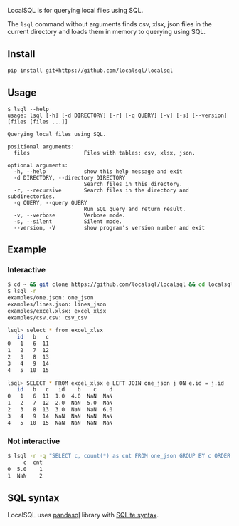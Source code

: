 LocalSQL is for querying local files using SQL. 

The `lsql` command without arguments finds csv, xlsx, json files in the current directory
and loads them in memory to querying using SQL.

## Install
```bash
pip install git+https://github.com/localsql/localsql
```

## Usage

```
$ lsql --help
usage: lsql [-h] [-d DIRECTORY] [-r] [-q QUERY] [-v] [-s] [--version] [files [files ...]]

Querying local files using SQL.

positional arguments:
  files                 Files with tables: csv, xlsx, json.

optional arguments:
  -h, --help            show this help message and exit
  -d DIRECTORY, --directory DIRECTORY
                        Search files in this directory.
  -r, --recursive       Search files in the directory and subdirectories.
  -q QUERY, --query QUERY
                        Run SQL query and return result.
  -v, --verbose         Verbose mode.
  -s, --silent          Silent mode.
  --version, -V         show program's version number and exit

```

## Example
### Interactive
```bash
$ cd ~ && git clone https://github.com/localsql/localsql && cd localsql 
$ lsql -r
examples/one.json: one_json
examples/lines.json: lines_json
examples/excel.xlsx: excel_xlsx
examples/csv.csv: csv_csv

lsql> select * from excel_xlsx
   id   b   c
0   1   6  11
1   2   7  12
2   3   8  13
3   4   9  14
4   5  10  15

lsql> SELECT * FROM excel_xlsx e LEFT JOIN one_json j ON e.id = j.id
   id   b   c   id    b    c    d
0   1   6  11  1.0  4.0  NaN  NaN
1   2   7  12  2.0  NaN  5.0  NaN
2   3   8  13  3.0  NaN  NaN  6.0
3   4   9  14  NaN  NaN  NaN  NaN
4   5  10  15  NaN  NaN  NaN  NaN
```
### Not interactive
```bash
$ lsql -r -q "SELECT c, count(*) as cnt FROM one_json GROUP BY c ORDER BY 1 ASC NULLS LAST" -s                                                                                    
     c  cnt
0  5.0    1
1  NaN    2

```

## SQL syntax
LocalSQL uses [pandasql](https://github.com/yhat/pandasql) library with [SQLite syntax](http://www.sqlite.org/lang.html).